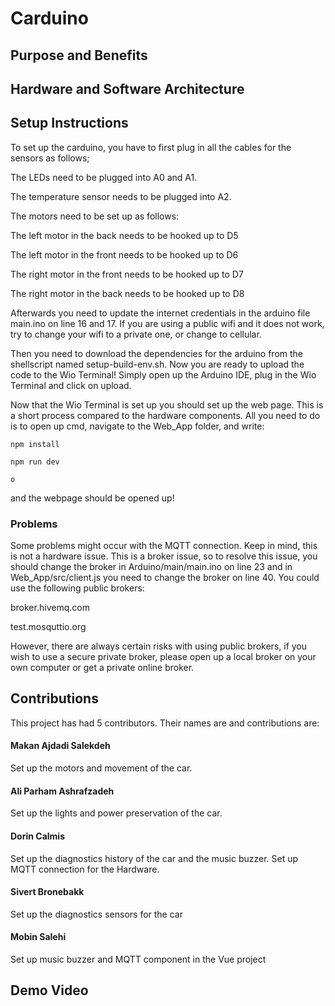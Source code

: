 # Carduino

## Purpose and Benefits

## Hardware and Software Architecture

## Setup Instructions

To set up the carduino, you have to first plug in all the cables for the sensors as follows;

The LEDs need to be plugged into A0 and A1.

The temperature sensor needs to be plugged into A2.

The motors need to be set up as follows: 

The left motor in the back needs to be hooked up to D5

The left motor in the front needs to be hooked up to D6

The right motor in the front needs to be hooked up to D7

The right motor in the back needs to be hooked up to D8

Afterwards you need to update the internet credentials in the arduino file main.ino on line 16 and 17. If you are using a public wifi and it does not work, try to change your wifi to a private one, or change to cellular.

Then you need to download the dependencies for the arduino from the shellscript named setup-build-env.sh.
Now you are ready to upload the code to the Wio Terminal! Simply open up the Arduino IDE, plug in the Wio Terminal and click on upload.

Now that the Wio Terminal is set up you should set up the web page.
This is a short process compared to the hardware components. All you need to do is to open up cmd, navigate to the Web_App folder, and write:

`npm install`

`npm run dev`

`o`

and the webpage should be opened up!

### Problems

Some problems might occur with the MQTT connection. Keep in mind, this is not a hardware issue. This is a broker issue, so to resolve this issue, you should change the broker in Arduino/main/main.ino on line 23 and in Web_App/src/client.js you need to change the broker on line 40.
You could use the following public brokers:

broker.hivemq.com

test.mosquttio.org

However, there are always certain risks with using public brokers, if you wish to use a secure private broker, please open up a local broker on your own computer or get a private online broker.

## Contributions

This project has had 5 contributors. Their names are and contributions are:

#### Makan Ajdadi Salekdeh

Set up the motors and movement of the car.

#### Ali Parham Ashrafzadeh

Set up the lights and power preservation of the car.

#### Dorin Calmis

Set up the diagnostics history of the car and the music buzzer. Set up MQTT connection for the Hardware.

#### Sivert Bronebakk

Set up the diagnostics sensors for the car

#### Mobin Salehi

Set up music buzzer and MQTT component in the Vue project


## Demo Video
